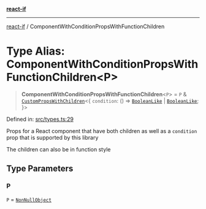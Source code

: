 [**react-if**](../README.md)

***

[react-if](../globals.md) / ComponentWithConditionPropsWithFunctionChildren

# Type Alias: ComponentWithConditionPropsWithFunctionChildren\<P\>

> **ComponentWithConditionPropsWithFunctionChildren**\<`P`\> = `P` & [`CustomPropsWithChildren`](CustomPropsWithChildren.md)\<\{ `condition`: () => [`BooleanLike`](BooleanLike.md) \| [`BooleanLike`](BooleanLike.md); \}\>

Defined in: [src/types.ts:29](https://github.com/romac/react-if/blob/0638f38c0a8162c71148782cc92938aca5f5e428/src/types.ts#L29)

Props for a React component that have both children
as well as a `condition` prop that is supported by this library

The children can also be in function style

## Type Parameters

### P

`P` = [`NonNullObject`](NonNullObject.md)
